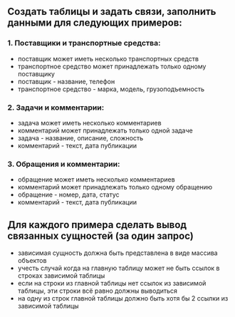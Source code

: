 ## Создать таблицы и задать связи, заполнить данными для следующих примеров:

### 1. Поставщики и транспортные средства:
 - поставщик может иметь несколько транспортных средств
 - транспортное средство может принадлежать только одному поставщику
 - поставщик - название, телефон
 - транспортное средство - марка, модель, грузоподъемность

### 2. Задачи и комментарии:
- задача может иметь несколько комментариев
- комментарий может принадлежать только одной задаче
- задача - название, описание, сложность
- комментарий - текст, дата публикации

### 3. Обращения и комментарии:
- обращение может иметь несколько комментариев
- комментарий может принадлежать только одному обращению
- обращение - номер, дата, статус
- комментарий - текст, дата публикации

## Для каждого примера сделать вывод связанных сущностей (за один запрос)
- зависимая сущность должна быть представлена в виде массива объектов
- учесть случай когда на главную таблицу может не быть ссылок в строках зависимой таблицы
- если на строки из главной таблицы нет ссылок из зависимой таблицы, эти строки всё равно должны выводиться
- на одну из строк главной таблицы должно быть хотя бы 2 ссылки из зависимой таблицы
